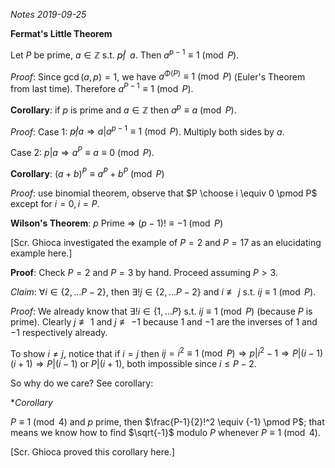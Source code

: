 *Notes 2019-09-25*

**Fermat's Little Theorem**

Let $P$ be prime, $a\in\mathbb Z$ s.t. $p\not | \;\; a$. Then $a^{p-1} \equiv 1 \pmod P$.

*Proof*: Since $\gcd(a, p) = 1$, we have $a^{\Phi(P)} \equiv 1 \pmod P$ (Euler's Theorem from last time). Therefore $a^{P-1} \equiv 1 \pmod P$.

**Corollary**: if $p$ is prime and $a\in\mathbb Z$ then $a^p \equiv a \pmod P$.

*Proof*: Case 1: $p \not | a \Rightarrow a | a^{p-1} \equiv 1 \pmod P$. Multiply both sides by $a$.

Case 2: $p | a \Rightarrow a^P \equiv a \equiv 0 \pmod P$.

**Corollary**: $(a+b)^P \equiv a^P + b^P \pmod P$

*Proof*: use binomial theorem, observe that $P \choose i \equiv 0 \pmod P$ except for $i=0, i=P$.

**Wilson's Theorem**: $p$ Prime $\Rightarrow$ $(p-1)! \equiv -1 \pmod P$

[Scr. Ghioca investigated the example of $P=2$ and $P=17$ as an elucidating example here.]

**Proof**: Check $P=2$ and $P=3$ by hand. Proceed assuming $P > 3$.

*Claim*: $\forall i\in\{2,\ldots P-2\}$, then $\exists!j\in\{2,\ldots P-2\}$ and $i\not\equiv j$ s.t. $ij\equiv 1\pmod P$.

*Proof*: We already know that $\exists!i\in\{1,\ldots P\}$ s.t. $ij\equiv 1 \pmod P$ (because $P$ is prime). Clearly $j\not \equiv 1$ and $j\not\equiv -1$ because $1$ and $-1$ are the inverses of $1$ and $-1$ respectively already.

To show $i\not = j$, notice that if $i=j$ then $ij = i^2 \equiv 1 \pmod P \Rightarrow p | i^2 - 1\Rightarrow P|(i-1)(i+1) \Rightarrow P|(i-1)$ or $P|(i+1)$, both impossible since $i \leq P - 2$.

So why do we care? See corollary:

**Corollary*

$P \equiv 1 \pmod 4$ and $p$ prime, then $\frac{P-1}{2}!^2 \equiv {-1} \pmod P$; that means we know how to find $\sqrt{-1}$ modulo $P$ whenever $P \equiv 1 \pmod 4$.

[Scr. Ghioca proved this corollary here.]
